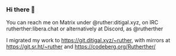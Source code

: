 ### Hi there 👋 

You can reach me on Matrix under @ruther:ditigal.xyz, on IRC rutherther:libera.chat or alternatively at Discord, as @rutherther

I migrated my work to https://git.ditigal.xyz/~ruther, with mirrors at https://git.sr.ht/~ruther and https://codeberg.org/Rutherther/
